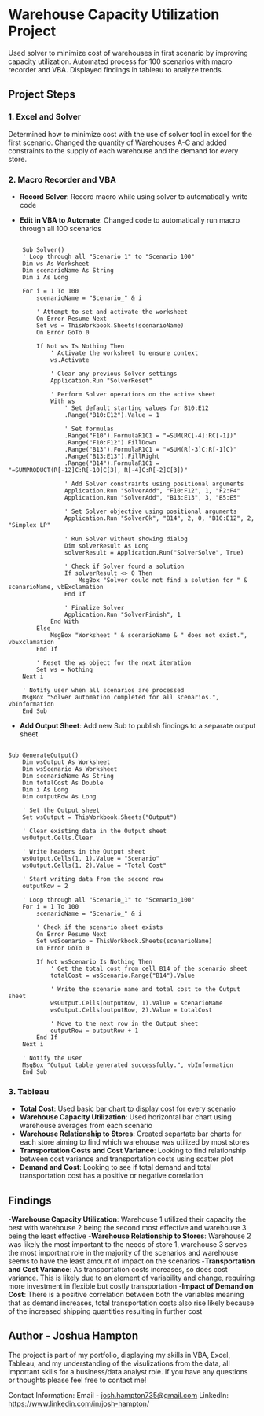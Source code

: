 # Warehouse Capacity Utilization Project
Used solver to minimize cost of warehouses in first scenario by improving capacity utilization. Automated process for 100 scenarios with macro recorder and VBA. Displayed findings in tableau to analyze trends.

## Project Steps

### 1. Excel and Solver
Determined how to minimize cost with the use of solver tool in excel for the first scenario. Changed the quantity of Warehouses A-C and added constraints to the supply of each warehouse and the demand for every store. 

### 2. Macro Recorder and VBA

- **Record Solver**: Record macro while using solver to automatically write code

- **Edit in VBA to Automate**: Changed code to automatically run macro through all 100 scenarios

```vba
    
    Sub Solver()
    ' Loop through all "Scenario_1" to "Scenario_100"
    Dim ws As Worksheet
    Dim scenarioName As String
    Dim i As Long
    
    For i = 1 To 100
        scenarioName = "Scenario_" & i
        
        ' Attempt to set and activate the worksheet
        On Error Resume Next
        Set ws = ThisWorkbook.Sheets(scenarioName)
        On Error GoTo 0
        
        If Not ws Is Nothing Then
            ' Activate the worksheet to ensure context
            ws.Activate
            
            ' Clear any previous Solver settings
            Application.Run "SolverReset"
            
            ' Perform Solver operations on the active sheet
            With ws
                ' Set default starting values for B10:E12
                .Range("B10:E12").Value = 1
                
                ' Set formulas
                .Range("F10").FormulaR1C1 = "=SUM(RC[-4]:RC[-1])"
                .Range("F10:F12").FillDown
                .Range("B13").FormulaR1C1 = "=SUM(R[-3]C:R[-1]C)"
                .Range("B13:E13").FillRight
                .Range("B14").FormulaR1C1 = "=SUMPRODUCT(R[-12]C:R[-10]C[3], R[-4]C:R[-2]C[3])"
                
                ' Add Solver constraints using positional arguments
                Application.Run "SolverAdd", "F10:F12", 1, "F2:F4"
                Application.Run "SolverAdd", "B13:E13", 3, "B5:E5"
                
                ' Set Solver objective using positional arguments
                Application.Run "SolverOk", "B14", 2, 0, "B10:E12", 2, "Simplex LP"
                
                ' Run Solver without showing dialog
                Dim solverResult As Long
                solverResult = Application.Run("SolverSolve", True)
                
                ' Check if Solver found a solution
                If solverResult <> 0 Then
                    MsgBox "Solver could not find a solution for " & scenarioName, vbExclamation
                End If
                
                ' Finalize Solver
                Application.Run "SolverFinish", 1
            End With
        Else
            MsgBox "Worksheet " & scenarioName & " does not exist.", vbExclamation
        End If
        
        ' Reset the ws object for the next iteration
        Set ws = Nothing
    Next i
    
    ' Notify user when all scenarios are processed
    MsgBox "Solver automation completed for all scenarios.", vbInformation
    End Sub
```

- **Add Output Sheet**: Add new Sub to publish findings to a separate output sheet

```vba

Sub GenerateOutput()
    Dim wsOutput As Worksheet
    Dim wsScenario As Worksheet
    Dim scenarioName As String
    Dim totalCost As Double
    Dim i As Long
    Dim outputRow As Long
    
    ' Set the Output sheet
    Set wsOutput = ThisWorkbook.Sheets("Output")
    
    ' Clear existing data in the Output sheet
    wsOutput.Cells.Clear
    
    ' Write headers in the Output sheet
    wsOutput.Cells(1, 1).Value = "Scenario"
    wsOutput.Cells(1, 2).Value = "Total Cost"
    
    ' Start writing data from the second row
    outputRow = 2
    
    ' Loop through all "Scenario_1" to "Scenario_100"
    For i = 1 To 100
        scenarioName = "Scenario_" & i
        
        ' Check if the scenario sheet exists
        On Error Resume Next
        Set wsScenario = ThisWorkbook.Sheets(scenarioName)
        On Error GoTo 0
        
        If Not wsScenario Is Nothing Then
            ' Get the total cost from cell B14 of the scenario sheet
            totalCost = wsScenario.Range("B14").Value
            
            ' Write the scenario name and total cost to the Output sheet
            wsOutput.Cells(outputRow, 1).Value = scenarioName
            wsOutput.Cells(outputRow, 2).Value = totalCost
            
            ' Move to the next row in the Output sheet
            outputRow = outputRow + 1
        End If
    Next i
    
    ' Notify the user
    MsgBox "Output table generated successfully.", vbInformation
    End Sub
```

### 3. Tableau
- **Total Cost**: Used basic bar chart to display cost for every scenario
- **Warehouse Capacity Utilization**: Used horizontal bar chart using warehouse averages from each scenario
- **Warehouse Relationship to Stores**: Created separtate bar charts for each store aiming to find which warehouse was utilized by most stores
- **Transportation Costs and Cost Variance**: Looking to find relationship between cost variance and transportation costs using scatter plot
- **Demand and Cost**: Looking to see if total demand and total transportation cost has a positive or negative correlation

## Findings

-**Warehouse Capacity Utilization**: Warehouse 1 utilized their capacity the best with warehouse 2 being the second most effective and warehouse 3 being the least effective
-**Warehouse Relationship to Stores**: Warehouse 2 was likely the most important to the needs of store 1, warehouse 3 serves the most importnat role in the majority of the scenarios and warehouse seems to have the least amount of impact on the scenarios
-**Transportation and Cost Variance**: As transportation costs increases, so does cost variance. This is likely due to an element of variability and change, requiring more investment in flexible but costly transportation
-**Impact of Demand on Cost**: There is a positive correlation between both the variables meaning that as demand increases, total transportation costs also rise likely because of the increased shipping quantities resulting in further cost

## Author - Joshua Hampton

The project is part of my portfolio, displaying my skills in VBA, Excel, Tableau, and my understanding of the visulizations from the data, all important skills for a business/data analyst role. If you have any questions or thoughts please feel free to contact me!


Contact Information:
Email - josh.hampton735@gmail.com
LinkedIn: https://www.linkedin.com/in/josh-hampton/
